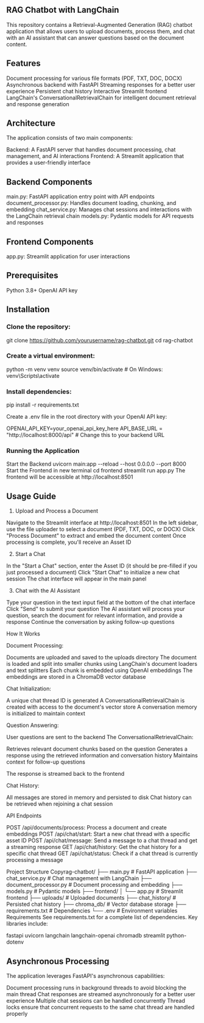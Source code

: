 ## RAG Chatbot with LangChain
This repository contains a Retrieval-Augmented Generation (RAG) chatbot application that allows users to upload documents, process them, and chat with an AI assistant that can answer questions based on the document content.

## Features

Document processing for various file formats (PDF, TXT, DOC, DOCX)
Asynchronous backend with FastAPI
Streaming responses for a better user experience
Persistent chat history
Interactive Streamlit frontend
LangChain's ConversationalRetrievalChain for intelligent document retrieval and response generation

## Architecture
The application consists of two main components:

Backend: A FastAPI server that handles document processing, chat management, and AI interactions
Frontend: A Streamlit application that provides a user-friendly interface

## Backend Components

main.py: FastAPI application entry point with API endpoints
document_processor.py: Handles document loading, chunking, and embedding
chat_service.py: Manages chat sessions and interactions with the LangChain retrieval chain
models.py: Pydantic models for API requests and responses

## Frontend Components

app.py: Streamlit application for user interactions

## Prerequisites

Python 3.8+
OpenAI API key

## Installation

### Clone the repository:

 git clone https://github.com/yourusername/rag-chatbot.git
cd rag-chatbot

### Create a virtual environment:

 python -m venv venv
source venv/bin/activate  # On Windows: venv\Scripts\activate

### Install dependencies:

 pip install -r requirements.txt

Create a .env file in the root directory with your OpenAI API key:

OPENAI_API_KEY=your_openai_api_key_here
API_BASE_URL = "http://localhost:8000/api"  # Change this to your backend URL

### Running the Application
Start the Backend
 uvicorn main:app --reload --host 0.0.0.0 --port 8000
Start the Frontend in new terminal
 cd frontend
streamlit run app.py
The frontend will be accessible at http://localhost:8501

## Usage Guide
1. Upload and Process a Document

Navigate to the Streamlit interface at http://localhost:8501
In the left sidebar, use the file uploader to select a document (PDF, TXT, DOC, or DOCX)
Click "Process Document" to extract and embed the document content
Once processing is complete, you'll receive an Asset ID

2. Start a Chat

In the "Start a Chat" section, enter the Asset ID (it should be pre-filled if you just processed a document)
Click "Start Chat" to initialize a new chat session
The chat interface will appear in the main panel

3. Chat with the AI Assistant

Type your question in the text input field at the bottom of the chat interface
Click "Send" to submit your question
The AI assistant will process your question, search the document for relevant information, and provide a response
Continue the conversation by asking follow-up questions

How It Works

Document Processing:

Documents are uploaded and saved to the uploads directory
The document is loaded and split into smaller chunks using LangChain's document loaders and text splitters
Each chunk is embedded using OpenAI embeddings
The embeddings are stored in a ChromaDB vector database


Chat Initialization:

A unique chat thread ID is generated
A ConversationalRetrievalChain is created with access to the document's vector store
A conversation memory is initialized to maintain context


Question Answering:

User questions are sent to the backend
The ConversationalRetrievalChain:

Retrieves relevant document chunks based on the question
Generates a response using the retrieved information and conversation history
Maintains context for follow-up questions


The response is streamed back to the frontend


Chat History:

All messages are stored in memory and persisted to disk
Chat history can be retrieved when rejoining a chat session



API Endpoints

POST /api/documents/process: Process a document and create embeddings
POST /api/chat/start: Start a new chat thread with a specific asset ID
POST /api/chat/message: Send a message to a chat thread and get a streaming response
GET /api/chat/history: Get the chat history for a specific chat thread
GET /api/chat/status: Check if a chat thread is currently processing a message

Project Structure
Copyrag-chatbot/
├── main.py                  # FastAPI application
├── chat_service.py          # Chat management with LangChain
├── document_processor.py    # Document processing and embedding
├── models.py                # Pydantic models
├── frontend/
│   └── app.py               # Streamlit frontend
├── uploads/                 # Uploaded documents
├── chat_history/            # Persisted chat history
├── chroma_db/               # Vector database storage
├── requirements.txt         # Dependencies
└── .env                     # Environment variables
Requirements
See requirements.txt for a complete list of dependencies. Key libraries include:

fastapi
uvicorn
langchain
langchain-openai
chromadb
streamlit
python-dotenv

## Asynchronous Processing
The application leverages FastAPI's asynchronous capabilities:

Document processing runs in background threads to avoid blocking the main thread
Chat responses are streamed asynchronously for a better user experience
Multiple chat sessions can be handled concurrently
Thread locks ensure that concurrent requests to the same chat thread are handled properly
